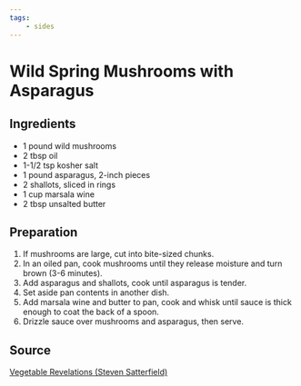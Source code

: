 ```yaml
---
tags:
    - sides
---
```

# Wild Spring Mushrooms with Asparagus

## Ingredients

- 1 pound wild mushrooms
- 2 tbsp oil
- 1-1/2 tsp kosher salt
- 1 pound asparagus, 2-inch pieces
- 2 shallots, sliced in rings
- 1 cup marsala wine
- 2 tbsp unsalted butter

## Preparation

1. If mushrooms are large, cut into bite-sized chunks.
1. In an oiled pan, cook mushrooms until they release moisture and turn brown (3-6 minutes).
1. Add asparagus and shallots, cook until asparagus is tender.
1. Set aside pan contents in another dish.
1. Add marsala wine and butter to pan, cook and whisk until sauce is thick enough to coat the back of a spoon.
1. Drizzle sauce over mushrooms and asparagus, then serve.

## Source

[Vegetable Revelations (Steven Satterfield)](https://www.harpercollins.com/products/vegetable-revelations-steven-satterfield?variant=40650167189538)